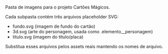Pasta de imagens para o projeto Cartões Mágicos.

Cada subpasta contém três arquivos placeholder SVG:
- fundo.svg  (imagem de fundo do cartão)
- 3d.svg     (arte do personagem, usada como .elemento__personagem)
- titulo.svg (imagem do título/placa)

Substitua esses arquivos pelos assets reais mantendo os nomes de arquivo.
